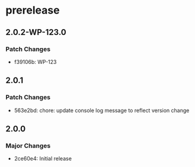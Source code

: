 # prerelease

## 2.0.2-WP-123.0

### Patch Changes

- f39106b: WP-123

## 2.0.1

### Patch Changes

- 563e2bd: chore: update console log message to reflect version change

## 2.0.0

### Major Changes

- 2ce60e4: Initial release
